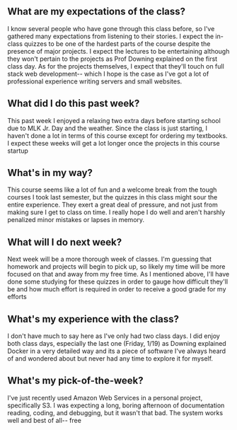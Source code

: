 ## What are my expectations of the class?
I know several people who have gone through this class before, so I've gathered many expectations from listening to their stories. I expect the in-class quizzes to be one of the hardest parts of the course despite the presence of major projects. I expect the lectures to be entertaining although they won't pertain to the projects as Prof Downing explained on the first class day. As for the projects themselves, I expect that they'll touch on full stack web development-- which I hope is the case as I've got a lot of professional experience writing servers and small websites.

## What did I do this past week?
This past week I enjoyed a relaxing two extra days before starting school due to MLK Jr. Day and the weather. Since the class is just starting, I haven't done a lot in terms of this course except for ordering my textbooks. I expect these weeks will get a lot longer once the projects in this course startup

## What's in my way?
This course seems like a lot of fun and a welcome break from the tough courses I took last semester, but the quizzes in this class might sour the entire experience. They exert a great deal of pressure, and not just from making sure I get to class on time. I really hope I do well and aren't harshly penalized minor mistakes or lapses in memory.

## What will I do next week?
Next week will be a more thorough week of classes. I'm guessing that homework and projects will begin to pick up, so likely my time will be more focused on that and away from my free time. As I mentioned above, I'll have done some studying for these quizzes in order to gauge how difficult they'll be and how much effort is required in order to receive a good grade for my efforts

## What's my experience with the class?
I don't have much to say here as I've only had two class days. I did enjoy both class days, especially the last one (Friday, 1/19) as Downing explained Docker in a very detailed way and its a piece of software I've always heard of and wondered about but never had any time to explore it for myself. 

## What's my pick-of-the-week?
I've just recently used Amazon Web Services in a personal project, specifically S3. I was expecting a long, boring afternoon of documentation reading, coding, and debugging, but it wasn't that bad. The system works well and best of all-- free